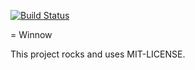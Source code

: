 [![Build Status](https://travis-ci.org/blake-education/winnow.png?branch=develop)](https://travis-ci.org/blake-education/winnow)


= Winnow

This project rocks and uses MIT-LICENSE.
